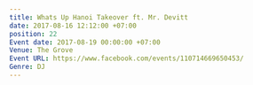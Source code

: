 ```yaml
---
title: Whats Up Hanoi Takeover ft. Mr. Devitt
date: 2017-08-16 12:12:00 +07:00
position: 22
Event date: 2017-08-19 00:00:00 +07:00
Venue: The Grove
Event URL: https://www.facebook.com/events/110714669650453/
Genre: DJ
---
```


